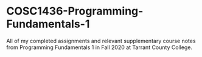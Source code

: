 # COSC1436-Programming-Fundamentals-1
All of my completed assignments and relevant supplementary course notes from Programming Fundamentals 1 in Fall 2020 at Tarrant County College.
